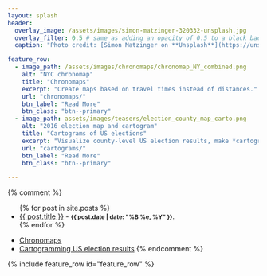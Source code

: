 ```yaml
---
layout: splash
header:
  overlay_image: /assets/images/simon-matzinger-320332-unsplash.jpg
  overlay_filter: 0.5 # same as adding an opacity of 0.5 to a black background
  caption: "Photo credit: [Simon Matzinger on **Unsplash**](https://unsplash.com/photos/twukN12EN7c)"

feature_row:
  - image_path: /assets/images/chronomaps/chronomap_NY_combined.png
    alt: "NYC chronomap"
    title: "Chronomaps"
    excerpt: "Create maps based on travel times instead of distances."
    url: "chronomaps/"
    btn_label: "Read More"
    btn_class: "btn--primary"
  - image_path: assets/images/teasers/election_county_map_carto.png
    alt: "2016 election map and cartogram"
    title: "Cartograms of US elections"
    excerpt: "Visualize county-level US election results, make *cartograms* based on county population."
    url: "cartograms/"
    btn_label: "Read More"
    btn_class: "btn--primary"

---
```


{% comment %}
<ul>
  {% for post in site.posts %}
    <li>
      <a href="{{ post.url }}">{{ post.title }}</a>
      - <small><strong>{{ post.date | date: "%B %e, %Y" }}</strong></small>.
    </li>
  {% endfor %}
</ul>

- [Chronomaps](chronomaps)
- [Cartogramming US election results](cartograms)
{% endcomment %}




{% include feature_row id="feature_row" %}
